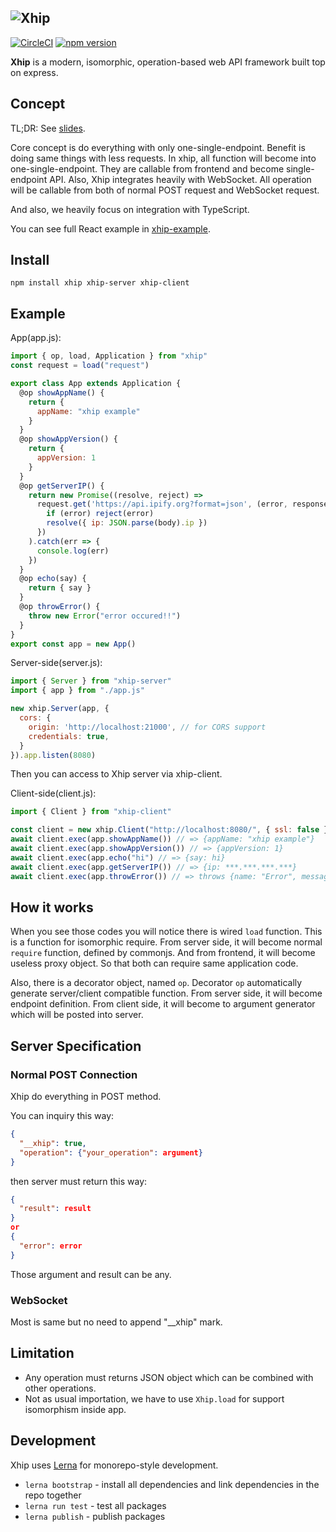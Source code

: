 ## ![Xhip](https://cdn.rawgit.com/minamorl/xhip/master/xhip.svg)

[![CircleCI](https://circleci.com/gh/minamorl/xhip.svg?style=svg)](https://circleci.com/gh/minamorl/xhip) [![npm version](https://badge.fury.io/js/xhip.svg)](https://badge.fury.io/js/xhip)


**Xhip** is a modern, isomorphic, operation-based web API framework built top on express.

## Concept

TL;DR: See [slides](http://slides.com/minamorl/api-design-for-isomorphic-age).

Core concept is do everything with only one-single-endpoint. Benefit is doing same things with less requests. In xhip, all function will become into one-single-endpoint. They are callable from frontend and become single-endpoint API. Also, Xhip integrates heavily with WebSocket. All operation will be callable from both of normal POST request and WebSocket request.

And also, we heavily focus on integration with TypeScript.

You can see full React example in [xhip-example](https://github.com/minamorl/xhip-example).

## Install

```
npm install xhip xhip-server xhip-client
```

## Example

App(app.js):

```js
import { op, load, Application } from "xhip"
const request = load("request")

export class App extends Application {
  @op showAppName() {
    return {
      appName: "xhip example"
    }
  }
  @op showAppVersion() {
    return {
      appVersion: 1
    }
  }
  @op getServerIP() {
    return new Promise((resolve, reject) =>
      request.get('https://api.ipify.org?format=json', (error, response, body) => {
        if (error) reject(error)
        resolve({ ip: JSON.parse(body).ip })
      })
    ).catch(err => {
      console.log(err)
    })
  }
  @op echo(say) {
    return { say }
  }
  @op throwError() {
    throw new Error("error occured!!")
  }
}
export const app = new App()
```

Server-side(server.js):

```js
import { Server } from "xhip-server"
import { app } from "./app.js"

new xhip.Server(app, {
  cors: {
    origin: 'http://localhost:21000', // for CORS support
    credentials: true,
  }
}).app.listen(8080)
```

Then you can access to Xhip server via xhip-client.

Client-side(client.js):

```js
import { Client } from "xhip-client"

const client = new xhip.Client("http://localhost:8080/", { ssl: false })
await client.exec(app.showAppName()) // => {appName: "xhip example"}
await client.exec(app.showAppVersion()) // => {appVersion: 1}
await client.exec(app.echo("hi") // => {say: hi}
await client.exec(app.getServerIP()) // => {ip: ***.***.***.***}
await client.exec(app.throwError()) // => throws {name: "Error", message: "error occured!!"}
```

## How it works

When you see those codes you will notice there is wired `load` function. This is a function for isomorphic require.
From server side, it will become normal `require` function, defined by commonjs. And from frontend, it will become useless proxy object.
So that both can require same application code.

Also, there is a decorator object, named `op`. Decorator `op` automatically generate server/client compatible function. From server side, it will become endpoint definition.
From client side, it will become to argument generator which will be posted into server.


## Server Specification

### Normal POST Connection

Xhip do everything in POST method.

You can inquiry this way:
```json
{
  "__xhip": true,
  "operation": {"your_operation": argument}
}
```
then server must return this way:
```json
{
  "result": result
}
or
{
  "error": error
}
```

Those argument and result can be any.


### WebSocket

Most is same but no need to append "__xhip" mark.


## Limitation
- Any operation must returns JSON object which can be combined with other operations.
- Not as usual importation, we have to use `Xhip.load` for support isomorphism inside app.

## Development

Xhip uses [Lerna](https://github.com/lerna/lerna) for monorepo-style development.

- `lerna bootstrap` - install all dependencies and link dependencies in the repo together
- `lerna run test` - test all packages
- `lerna publish` - publish packages
